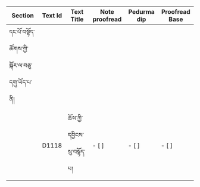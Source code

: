 | Section          | Text Id | Text Title   | Note proofread | Pedurma dip | Proofread Base |
|----------------|---------------|---------------|----------------|-----------| -----------|
|དང་པོ་བསྟོད་ཚོགས་ཀྱི་སྐོར་ལ་བཅུ་དགུ་ཡོད་པ་ནི།||||||
|| D1118 | ཆོས་ཀྱི་དབྱིངས་སུ་བསྟོད་པ། | - [ ]  | - [ ]  | - [ ]  | - [ ]  |

